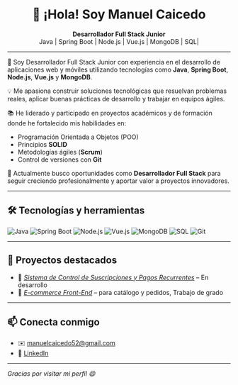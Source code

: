 <h1 align="center">👋 ¡Hola! Soy Manuel Caicedo</h1>

<p align="center">
  <strong>Desarrollador Full Stack Junior</strong> <br>
  Java | Spring Boot | Node.js | Vue.js | MongoDB | SQL|
</p>

---

🎯 Soy Desarrollador Full Stack Junior con experiencia en el desarrollo de aplicaciones web y móviles utilizando tecnologías como **Java**, **Spring Boot**, **Node.js**, **Vue.js** y **MongoDB**.

💡 Me apasiona construir soluciones tecnológicas que resuelvan problemas reales, aplicar buenas prácticas de desarrollo y trabajar en equipos ágiles.

📚 He liderado y participado en proyectos académicos y de formación donde he fortalecido mis habilidades en:
- Programación Orientada a Objetos (POO)
- Principios **SOLID**
- Metodologías ágiles (**Scrum**)
- Control de versiones con **Git**

🚀 Actualmente busco oportunidades como **Desarrollador Full Stack** para seguir creciendo profesionalmente y aportar valor a proyectos innovadores.

---

## 🛠️ Tecnologías y herramientas

![Java](https://img.shields.io/badge/Java-ED8B00?style=flat-square&logo=java&logoColor=white)
![Spring Boot](https://img.shields.io/badge/Spring_Boot-6DB33F?style=flat-square&logo=spring-boot&logoColor=white)
![Node.js](https://img.shields.io/badge/Node.js-339933?style=flat-square&logo=nodedotjs&logoColor=white)
![Vue.js](https://img.shields.io/badge/Vue.js-35495E?style=flat-square&logo=vuedotjs&logoColor=4FC08D)
![MongoDB](https://img.shields.io/badge/MongoDB-4EA94B?style=flat-square&logo=mongodb&logoColor=white)
![SQL](https://img.shields.io/badge/SQL-4479A1?style=flat-square&logo=sqlite&logoColor=white)
![Git](https://img.shields.io/badge/Git-F05032?style=flat-square&logo=git&logoColor=white)

---

## 📌 Proyectos destacados

- 🚧 *[Sistema de Control de Suscripciones y Pagos Recurrentes](https://github.com/Konan03/SaaS-Suscripciones-API)* – En desarrollo
- 🛒 *[E-commerce Front-End](https://github.com/Konan03/unitienda-front)* – para catálogo y pedidos, Trabajo de grado

---

## 📫 Conecta conmigo

- ✉️ manuelcaicedo52@gmail.com 
- 💼 [LinkedIn](https://www.linkedin.com/in/jose-manuel-caicedo-perdomo/)  

---

_Gracias por visitar mi perfil 😄_
